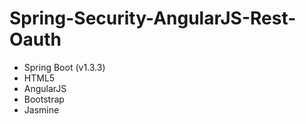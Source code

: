 # Spring-Security-AngularJS-Rest-Oauth
* Spring Boot (v1.3.3)
* HTML5
* AngularJS
* Bootstrap
* Jasmine
